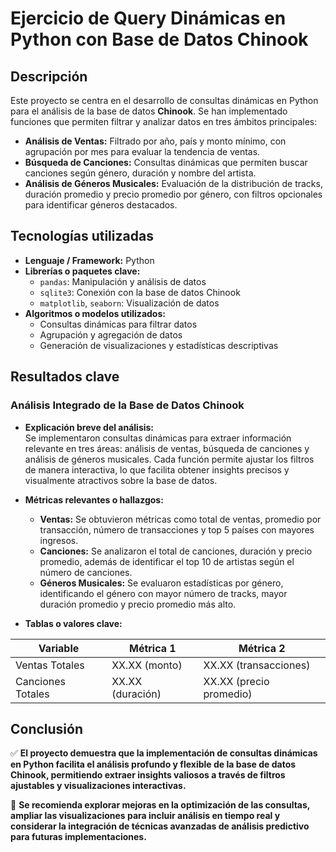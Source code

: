# Ejercicio de Query Dinámicas en Python con Base de Datos Chinook

## Descripción  
Este proyecto se centra en el desarrollo de consultas dinámicas en Python para el análisis de la base de datos **Chinook**. Se han implementado funciones que permiten filtrar y analizar datos en tres ámbitos principales:  

- **Análisis de Ventas:** Filtrado por año, país y monto mínimo, con agrupación por mes para evaluar la tendencia de ventas.  
- **Búsqueda de Canciones:** Consultas dinámicas que permiten buscar canciones según género, duración y nombre del artista.  
- **Análisis de Géneros Musicales:** Evaluación de la distribución de tracks, duración promedio y precio promedio por género, con filtros opcionales para identificar géneros destacados.  

## Tecnologías utilizadas  
- **Lenguaje / Framework:** Python  
- **Librerías o paquetes clave:**  
  - `pandas`: Manipulación y análisis de datos  
  - `sqlite3`: Conexión con la base de datos Chinook  
  - `matplotlib`, `seaborn`: Visualización de datos  
- **Algoritmos o modelos utilizados:**  
  - Consultas dinámicas para filtrar datos  
  - Agrupación y agregación de datos  
  - Generación de visualizaciones y estadísticas descriptivas  

## Resultados clave  

### **Análisis Integrado de la Base de Datos Chinook**  

- **Explicación breve del análisis:**  
  Se implementaron consultas dinámicas para extraer información relevante en tres áreas: análisis de ventas, búsqueda de canciones y análisis de géneros musicales. Cada función permite ajustar los filtros de manera interactiva, lo que facilita obtener insights precisos y visualmente atractivos sobre la base de datos.  

- **Métricas relevantes o hallazgos:**  
  - **Ventas:** Se obtuvieron métricas como total de ventas, promedio por transacción, número de transacciones y top 5 países con mayores ingresos.  
  - **Canciones:** Se analizaron el total de canciones, duración y precio promedio, además de identificar el top 10 de artistas según el número de canciones.  
  - **Géneros Musicales:** Se evaluaron estadísticas por género, identificando el género con mayor número de tracks, mayor duración promedio y precio promedio más alto.  

- **Tablas o valores clave:**  

| Variable         | Métrica 1          | Métrica 2          |
|------------------|--------------------|--------------------|
| Ventas Totales   | XX.XX (monto)      | XX.XX (transacciones) |
| Canciones Totales| XX.XX (duración)   | XX.XX (precio promedio) |

## Conclusión  
✅ **El proyecto demuestra que la implementación de consultas dinámicas en Python facilita el análisis profundo y flexible de la base de datos Chinook, permitiendo extraer insights valiosos a través de filtros ajustables y visualizaciones interactivas.**  

📌 **Se recomienda explorar mejoras en la optimización de las consultas, ampliar las visualizaciones para incluir análisis en tiempo real y considerar la integración de técnicas avanzadas de análisis predictivo para futuras implementaciones.**  

